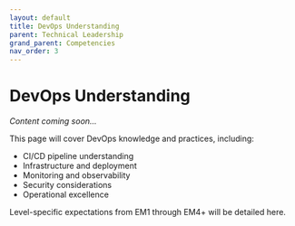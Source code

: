 ```yaml
---
layout: default
title: DevOps Understanding
parent: Technical Leadership
grand_parent: Competencies
nav_order: 3
---
```


# DevOps Understanding

*Content coming soon...*

This page will cover DevOps knowledge and practices, including:

- CI/CD pipeline understanding
- Infrastructure and deployment
- Monitoring and observability
- Security considerations
- Operational excellence

Level-specific expectations from EM1 through EM4+ will be detailed here.